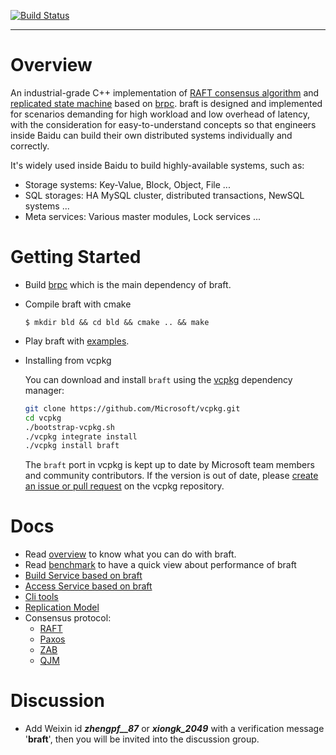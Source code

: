 [![Build Status](https://travis-ci.org/baidu/braft.svg?branch=master)](https://travis-ci.org/baidu/braft)

---

# Overview
An industrial-grade C++ implementation of [RAFT consensus algorithm](https://raft.github.io/) and [replicated state machine](https://en.wikipedia.org/wiki/State_machine_replication) based on [brpc](https://github.com/brpc/brpc). braft is designed and implemented for scenarios demanding for high workload and low overhead of latency, with the consideration for easy-to-understand concepts so that engineers inside Baidu can build their own distributed systems individually and correctly.

It's widely used inside Baidu to build highly-available systems, such as:
* Storage systems: Key-Value, Block, Object, File ...
* SQL storages: HA MySQL cluster, distributed transactions, NewSQL systems ...
* Meta services: Various master modules, Lock services ...

# Getting Started

* Build [brpc](https://github.com/brpc/brpc/blob/master/docs/en/getting_started.md) which is the main dependency of braft.

* Compile braft with cmake
  
  ```shell
  $ mkdir bld && cd bld && cmake .. && make
  ```

* Play braft with [examples](./example).

* Installing from vcpkg
  
  You can download and install `braft` using the [vcpkg](https://github.com/Microsoft/vcpkg) dependency manager:
  ```sh
  git clone https://github.com/Microsoft/vcpkg.git
  cd vcpkg
  ./bootstrap-vcpkg.sh
  ./vcpkg integrate install
  ./vcpkg install braft
  ```
  The `braft` port in vcpkg is kept up to date by Microsoft team members and community contributors. If the version is out of date, please [create an issue or pull   request](https://github.com/Microsoft/vcpkg) on the vcpkg repository.

# Docs

* Read [overview](./docs/en/overview.md) to know what you can do with braft.
* Read [benchmark](./docs/en/benchmark.md) to have a quick view about performance of braft
* [Build Service based on braft](./docs/en/server.md)
* [Access Service based on braft](./docs/en/client.md)
* [Cli tools](./docs/en/cli.md)
* [Replication Model](./docs/en/replication.md)
* Consensus protocol:
  * [RAFT](./docs/en/raft_protocol.md)
  * [Paxos](./docs/en/paxos_protocol.md)
  * [ZAB](./docs/en/zab_protocol.md)
  * [QJM](./docs/en/qjm.md)

# Discussion

* Add Weixin id ***zhengpf__87*** or ***xiongk_2049*** with a verification message '**braft**', then you will be invited into the discussion group. 
